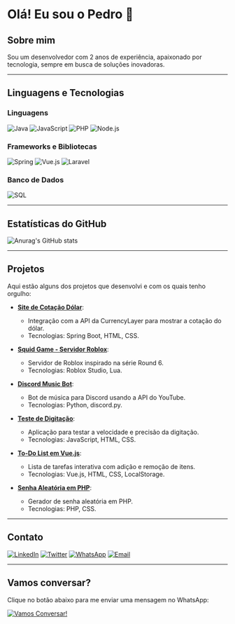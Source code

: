 # Olá! Eu sou o Pedro 👋

## Sobre mim
Sou um desenvolvedor com 2 anos de experiência, apaixonado por tecnologia, sempre em busca de soluções inovadoras.

---

## Linguagens e Tecnologias

### Linguagens

![Java](https://img.shields.io/badge/Java-ED8B00?style=for-the-badge&logo=openjdk&logoColor=white)
![JavaScript](https://img.shields.io/badge/JavaScript-F7DF1E?style=for-the-badge&logo=javascript&logoColor=black)
![PHP](https://img.shields.io/badge/PHP-777BB4?style=for-the-badge&logo=php&logoColor=white)
![Node.js](https://img.shields.io/badge/Node.js-43853D?style=for-the-badge&logo=node.js&logoColor=white)

### Frameworks e Bibliotecas

![Spring](https://img.shields.io/badge/Spring-6DB33F?style=for-the-badge&logo=spring&logoColor=white)
![Vue.js](https://img.shields.io/badge/Vue.js-4FC08D?style=for-the-badge&logo=vue.js&logoColor=white)
![Laravel](https://img.shields.io/badge/Laravel-FF2D20?style=for-the-badge&logo=laravel&logoColor=white)

### Banco de Dados

![SQL](https://img.shields.io/badge/SQL-4479A1?style=for-the-badge&logo=postgresql&logoColor=white)

---

## Estatísticas do GitHub

![Anurag's GitHub stats](https://github-readme-stats.vercel.app/api?username=Fiamoncini&show_icons=true&theme=dark)

---

## Projetos

Aqui estão alguns dos projetos que desenvolvi e com os quais tenho orgulho:

- **[Site de Cotação Dólar](https://github.com/Fiamoncini/SiteCotacao)**: 
  - Integração com a API da CurrencyLayer para mostrar a cotação do dólar.
  - Tecnologias: Spring Boot, HTML, CSS.
  
- **[Squid Game - Servidor Roblox](https://github.com/Fiamoncini/SquidGameRoblox)**: 
  - Servidor de Roblox inspirado na série Round 6.
  - Tecnologias: Roblox Studio, Lua.
  
- **[Discord Music Bot](https://github.com/Fiamoncini/Fiamoncini-BOT)**: 
  - Bot de música para Discord usando a API do YouTube.
  - Tecnologias: Python, discord.py.

- **[Teste de Digitação](https://github.com/Fiamoncini/Teste-de-Digitacao)**: 
  - Aplicação para testar a velocidade e precisão da digitação.
  - Tecnologias: JavaScript, HTML, CSS.

- **[To-Do List em Vue.js](https://github.com/Fiamoncini/To-Do-List-Vue.js)**:
  - Lista de tarefas interativa com adição e remoção de itens.
  - Tecnologias: Vue.js, HTML, CSS, LocalStorage.

- **[Senha Aleatória em PHP](https://github.com/Fiamoncini/Senha-aleatoria-php)**:
  - Gerador de senha aleatória em PHP.
  - Tecnologias: PHP, CSS.

---

## Contato

[![LinkedIn](https://img.shields.io/badge/LinkedIn-0077B5?style=for-the-badge&logo=linkedin&logoColor=white)](https://www.linkedin.com/in/pedro-alegriafiamoncini/)
[![Twitter](https://img.shields.io/badge/Twitter-1DA1F2?style=for-the-badge&logo=twitter&logoColor=white)](https://twitter.com/pedroafiamoncini)
[![WhatsApp](https://img.shields.io/badge/WhatsApp-25D366?style=for-the-badge&logo=whatsapp&logoColor=white)](https://wa.me/5547999975934)
[![Email](https://img.shields.io/badge/Email-D14836?style=for-the-badge&logo=gmail&logoColor=white)](mailto:pedroafiamoncini1@gmail.com)

---

## Vamos conversar?

Clique no botão abaixo para me enviar uma mensagem no WhatsApp:

[![Vamos Conversar!](https://img.shields.io/badge/Let's_Chat-25D366?style=for-the-badge&logo=whatsapp&logoColor=white)](https://wa.me/5547999975934)
